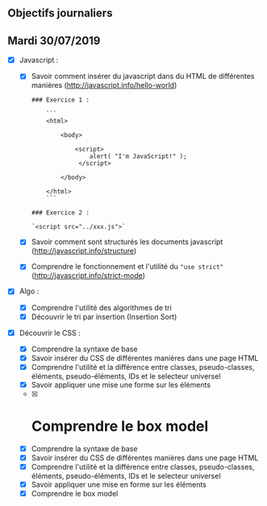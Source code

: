## Objectifs journaliers

## Mardi 30/07/2019

- [x] Javascript :

  - [x] Savoir comment insérer du javascript dans du HTML de différentes manières (http://javascript.info/hello-world)

        ### Exercice 1 :

            ```
            <html>

                <body>

                    <script>
                        alert( "I'm JavaScript!" );
                     </script>

                </body>

            </html>
            ```

        ### Exercice 2 :

        `<script src="../xxx.js">`

  - [x] Savoir comment sont structurés les documents javascript (http://javascript.info/structure)
  - [x] Comprendre le fonctionnement et l'utilité du `"use strict"` (http://javascript.info/strict-mode)

* [x] Algo :

  - [x] Comprendre l'utilité des algorithmes de tri
  - [x] Découvrir le tri par insertion (Insertion Sort)

* [x] Découvrir le CSS :
  - [x] Comprendre la syntaxe de base
  - [x] Savoir insérer du CSS de différentes manières dans une page HTML
  - [x] Comprendre l'utilité et la différence entre classes, pseudo-classes, éléments, pseudo-éléments, IDs et le selecteur universel
  - [x] Savoir appliquer une mise une forme sur les éléments
  - [x] # Comprendre le box model
  * [x] Comprendre la syntaxe de base
  * [x] Savoir insérer du CSS de différentes manières dans une page HTML
  * [x] Comprendre l'utilité et la différence entre classes, pseudo-classes, éléments, pseudo-éléments, IDs et le selecteur universel
  * [x] Savoir appliquer une mise en forme sur les éléments
  * [x] Comprendre le box model
